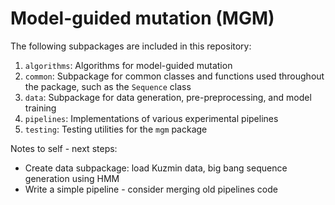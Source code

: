 # Model-guided mutation (MGM)

The following subpackages are included in this repository:

1. `algorithms`: Algorithms for model-guided mutation
2. `common`: Subpackage for common classes and functions used throughout the package, such as the `Sequence` class
3. `data`: Subpackage for data generation, pre-preprocessing, and model training
4. `pipelines`: Implementations of various experimental pipelines
5. `testing`: Testing utilities for the `mgm` package


Notes to self - next steps:
* Create data subpackage: load Kuzmin data, big bang sequence generation using HMM
* Write a simple pipeline - consider merging old pipelines code